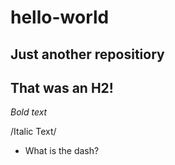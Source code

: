 # hello-world
Just another repositiory
---

## That was an H2!


*Bold text*

/Italic Text/

- What is the dash? 


